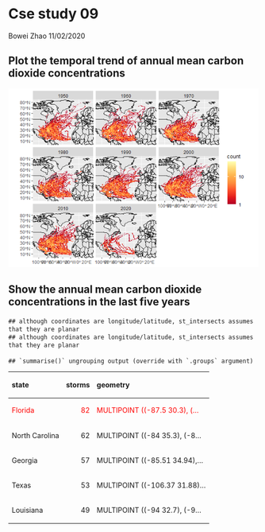 Cse study 09
================
Bowei Zhao
11/02/2020

## Plot the temporal trend of annual mean carbon dioxide concentrations

![](case_study_09_files/figure-gfm/unnamed-chunk-3-1.png)<!-- -->

## Show the annual mean carbon dioxide concentrations in the last five years

    ## although coordinates are longitude/latitude, st_intersects assumes that they are planar
    ## although coordinates are longitude/latitude, st_intersects assumes that they are planar

    ## `summarise()` ungrouping output (override with `.groups` argument)

<table class="table table-striped" style="margin-left: auto; margin-right: auto;">

<thead>

<tr>

<th style="text-align:left;">

state

</th>

<th style="text-align:right;">

storms

</th>

<th style="text-align:left;">

geometry

</th>

</tr>

</thead>

<tbody>

<tr>

<td style="text-align:left;color: red !important;">

Florida

</td>

<td style="text-align:right;color: red !important;">

82

</td>

<td style="text-align:left;color: red !important;">

MULTIPOINT ((-87.5 30.3), (…

</td>

</tr>

<tr>

<td style="text-align:left;">

North Carolina

</td>

<td style="text-align:right;">

62

</td>

<td style="text-align:left;">

MULTIPOINT ((-84 35.3), (-8…

</td>

</tr>

<tr>

<td style="text-align:left;">

Georgia

</td>

<td style="text-align:right;">

57

</td>

<td style="text-align:left;">

MULTIPOINT ((-85.51 34.94),…

</td>

</tr>

<tr>

<td style="text-align:left;">

Texas

</td>

<td style="text-align:right;">

53

</td>

<td style="text-align:left;">

MULTIPOINT ((-106.37 31.88)…

</td>

</tr>

<tr>

<td style="text-align:left;">

Louisiana

</td>

<td style="text-align:right;">

49

</td>

<td style="text-align:left;">

MULTIPOINT ((-94 32.7), (-9…

</td>

</tr>

</tbody>

</table>
